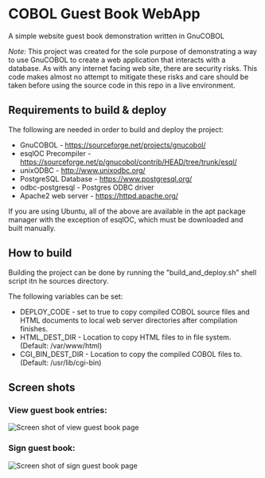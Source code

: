 # COBOL Guest Book WebApp
A simple website guest book demonstration written in GnuCOBOL

*Note:* This project was created for the sole purpose of demonstrating a way to use GnuCOBOL to
create a web application that interacts with a database. As with any internet
facing web site, there are security risks. This code makes almost no
attempt to mitigate these risks and care should be taken before using the source
code in this repo in a live environment.

## Requirements to build & deploy
The following are needed in order to build and deploy the project:
* GnuCOBOL - https://sourceforge.net/projects/gnucobol/
* esqlOC Precompiler - https://sourceforge.net/p/gnucobol/contrib/HEAD/tree/trunk/esql/
* unixODBC - http://www.unixodbc.org/
* PostgreSQL Database - https://www.postgresql.org/
* odbc-postgresql - Postgres ODBC driver
* Apache2 web server - https://httpd.apache.org/

If you are using Ubuntu, all of the above are available in the apt package manager
with the exception of esqlOC, which must be downloaded and built manually.

## How to build
Building the project can be done by running the "build_and_deploy.sh" shell
script itn he sources directory.

The following variables can be set:
* DEPLOY_CODE - set to true to copy compiled COBOL source files and HTML documents to local web server directories after compilation finishes.
* HTML_DEST_DIR - Location to copy HTML files to in file system. (Default: /var/www/html)
* CGI_BIN_DEST_DIR - Location to copy the compiled COBOL files to. (Default: /usr/lib/cgi-bin)

## Screen shots

### View guest book entries:
![Screen shot of view guest book page](https://i.imgur.com/jELUInT.png)

### Sign guest book:
![Screen shot of sign guest book page](https://i.imgur.com/jVeQdD5.png)
